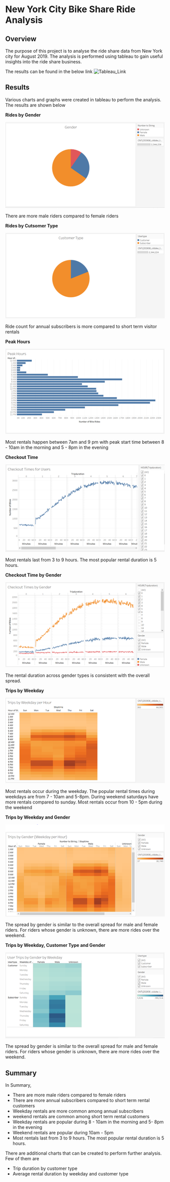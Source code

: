 # New York City Bike Share Ride Analysis

## Overview

The purpose of this project is to analyse the ride share data from New York city for August 2019. The analysis is performed using tableau to gain useful insights into the ride share business.

The results can be found in the below link
![Tableau_Link](https://public.tableau.com/profile/savitha.sathyanathan#!/vizhome/NewYorkCityBikeRideAnalysis/BikeRideAnalysis)

## Results

Various charts and graphs were created in tableau to perform the analysis. The results are shown below

**Rides by Gender**

![Gender](https://github.com/ssathyanath/bikesharing/blob/main/Images/Gender_Total.PNG)

There are more male riders compared to female riders

**Rides by Cutsomer Type**

![Customer_Type](https://github.com/ssathyanath/bikesharing/blob/main/Images/Customer_Type_Total.PNG)

Ride count for annual subscribers is more compared to short term visitor rentals

**Peak Hours**

![Peak_Hours](https://github.com/ssathyanath/bikesharing/blob/main/Images/Peak_Hours.PNG)

Most rentals happen between 7am and 9 pm with peak start time between 8 - 10am in the morning and 5 - 8pm in the evening

**Checkout Time**

![Checkout_Time](https://github.com/ssathyanath/bikesharing/blob/main/Images/Checkouttime_total.PNG)

Most rentals last from 3 to 9 hours. The most popular rental duration is 5 hours.

**Checkout Time by Gender**

![Checkout_Time_Gender](https://github.com/ssathyanath/bikesharing/blob/main/Images/Checkouttime_total_gender.PNG)

The rental duration across gender types is consistent with the overall spread.

**Trips by Weekday**

![Trips_by_Weekday](https://github.com/ssathyanath/bikesharing/blob/main/Images/Trips_By_Weekday.PNG)

Most rentals occur during the weekday. The popular rental times during weekdays are from 7 - 10am and 5-8pm. During weekend saturdays have more rentals compared to sunday. Most rentals occur from 10 - 5pm during the weekend

**Trips by Weekday and Gender**

![Trips_by_Weekday_Gender](https://github.com/ssathyanath/bikesharing/blob/main/Images/Trips_By_Weekday_Gender.PNG)

The spread by gender is similar to the overall spread for male and female riders. For riders whose gender is unknown, there are more rides over the weekend.

**Trips by Weekday, Customer Type and Gender**

![Summary](https://github.com/ssathyanath/bikesharing/blob/main/Images/Summary.PNG)

The spread by gender is similar to the overall spread for male and female riders. For riders whose gender is unknown, there are more rides over the weekend.

## Summary
In Summary,

- There are more male riders compared to female riders
- There are more annual subscribers compared to short term rental customers
- Weekday rentals are more common among annual subscribers
- weekend rentals are common among short term rental customers
- Weekday rentals are popular during 8 - 10am in the morning and 5- 8pm in the evening
- Weekend rentals are popular during 10am - 5pm
- Most rentals last from 3 to 9 hours. The most popular rental duration is 5 hours.

There are additional charts that can be created to perform further analysis. Few of them are

- Trip duration by customer type
- Average rental duration by weekday and customer type
